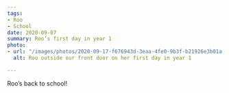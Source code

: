 ```yaml
---
tags:
- Roo
- School
date: 2020-09-07
summary: Roo’s first day in year 1
photo:
- url: "/images/photos/2020-09-17-f676943d-3eaa-4fe0-9b3f-b21926e3b01a.jpeg"
  alt: Roo outside our front door on her first day in year 1

---
```

Roo’s back to school! 